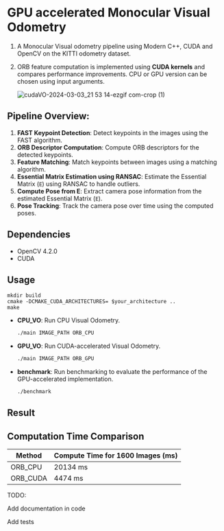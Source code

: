 # GPU accelerated Monocular Visual Odometry

1. A Monocular Visual odometry pipeline using Modern C++, CUDA and OpenCV on the KITTI odometry dataset.
   
2. ORB feature computation is implemented using **CUDA kernels** and compares performance improvements. CPU or GPU version can be chosen using input arguments.  

      ![cudaVO-2024-03-03_21 53 14-ezgif com-crop (1)](https://github.com/Loahit5101/GPU-Accelerated-Monocular-Visual-Odometry/assets/55102632/1bb1497a-0201-4caf-a657-ac0a1fad4f9e)

## Pipeline Overview:
1. **FAST Keypoint Detection**: Detect keypoints in the images using the FAST algorithm.
2. **ORB Descriptor Computation**: Compute ORB descriptors for the detected keypoints.
3. **Feature Matching**: Match keypoints between images using a matching algorithm.
4. **Essential Matrix Estimation using RANSAC**: Estimate the Essential Matrix (`E`) using RANSAC to handle outliers.
5. **Compute Pose from E**: Extract camera pose information from the estimated Essential Matrix (`E`).
6. **Pose Tracking**: Track the camera pose over time using the computed poses.

## Dependencies
- OpenCV 4.2.0
- CUDA
  
## Usage

```
mkdir build
cmake -DCMAKE_CUDA_ARCHITECTURES= $your_architecture ..
make

```

- **CPU_VO**: Run CPU Visual Odometry.
    ```bash
    ./main IMAGE_PATH ORB_CPU
    ```

- **GPU_VO**: Run CUDA-accelerated Visual Odometry.
    ```bash
    ./main IMAGE_PATH ORB_GPU
    ```

- **benchmark**: Run benchmarking to evaluate the performance of the GPU-accelerated implementation.
    ```bash
    ./benchmark
    ```
## Result

## Computation Time Comparison

| Method   | Compute Time for 1600 Images (ms) |
|----------|-----------------------------------|
| ORB_CPU  | 20134 ms                          |
| ORB_CUDA | 4474 ms                           |


TODO:

Add documentation in code

Add tests
